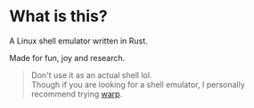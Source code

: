 # What is this?
A Linux shell emulator written in Rust.

Made for fun, joy and research.

> Don't use it as an actual shell lol.<br>Though if you are looking for a shell emulator, I personally recommend trying [warp](https://app.warp.dev/referral/4ZRMYY).
